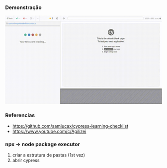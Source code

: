 ### Demonstração
![alt text](./cypress/videos/devfinance.gif)

### Referencias
- https://github.com/samlucax/cypress-learning-checklist
- https://www.youtube.com/c/Agilizei

### npx -> node package executor

1. criar a estrutura de pastas (1st vez)
2. abrir cypress

